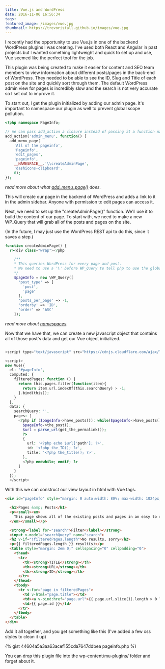 ```yaml
---
title: Vue.js and WordPress
date: 2016-11-06 16:56:34
tags:
featured_image: /images/vue.jpg
thumbnail: https://trevoristall.github.io/images/vue.jpg
---
```


I recently had the opportunity to use Vue.js in one of the backend WordPress plugins I was creating. I've used both React and Angular in past projects but I wanted something lightweight and quick to set up and use, Vue seemed like the perfect tool for the job.

This plugin was being created to make it easier for content and SEO team members to view information about different posts/pages in the back-end of WordPress. They needed to be able to see the ID, Slug and Title of each post on the site and quickly sort through them. The default WordPress admin view for pages is incredibly slow and the search is not very accurate so I set out to improve it.

To start out, I get the plugin initialized by adding our admin page. It's important to namespace our plugin as well to prevent global scope pollution.

```php
<?php namespace PageInfo;

// We can pass add_action a closure instead of passing it a function name.
add_action('admin_menu', function() {
  add_menu_page(
    'All of the pageinfo',
    'Pageinfo',
    'edit_pages',
    'pageinfo',
    __NAMESPACE__.'\\createAdminPage',
    'dashicons-clipboard',
    6);
});
```

*read more about what [add_menu_page()](https://developer.wordpress.org/reference/functions/add_menu_page/) does.*

This will create our page in the backend of WordPress and adds a link to it in the admin sidebar. Anyone with permission to edit pages can access it.

Next, we need to set up the "createAdminPage()" function. We'll use it to build the content of our page. To start with, we need to make a new WP_Query that will grab all of the posts and pages on the site.

(In the future, I may just use the WordPress REST api to do this, since it saves a step.)

```php
function createAdminPage() {
  ?><div class="wrap"><?php

    /**
    * This queries WordPress for every page and post.
    * We need to use a '\' before WP_Query to tell php to use the global namespace, since that function does not exist in this scope.
    */
    $pageInfo = new \WP_Query([
      'post_type' => [
        'post',
        'page'
      ],
      'posts_per_page' => -1,
      'orderby' => 'ID',
      'order' => 'ASC'
    ]);
```

*read more about [namespaces](http://www.phptherightway.com/#namespaces)*

Now that we have that, we can create a new javascript object that contains all of those post's data and get our Vue object initialized.

```php

<script type="text/javascript" src="https://cdnjs.cloudflare.com/ajax/libs/vue/2.0.3/vue.min.js"></script>

<script>
new Vue({
  el: '#pageInfo',
  computed: {
    filteredPages: function () {
      return this.pages.filter(function(item){
        return item.url.indexOf(this.searchQuery) > -1;
      }.bind(this));
    }
  },
  data: {
    searchQuery: '',
    pages: [
      <?php if ($pageInfo->have_posts()): while($pageInfo->have_posts()):
        $pageInfo->the_post();
        $url = parse_url(get_the_permalink());
        ?>
        {
          url: '<?php echo $url['path']; ?>',
          id: '<?php the_ID(); ?>',
          title: '<?php the_title(); ?>',
        },
        <?php endwhile; endif; ?>
      ]
    }
  });
  </script>
```

With this we can construct our view layout in html with Vue tags.

```html
<div id="pageInfo" style="margin: 0 auto;width: 80%; max-width: 1024px;">

  <h1>Pages &amp; Posts</h1>
  <p><small><em>
    This page shows all of the existing posts and pages in an easy to read format. You can also filter by the page url.
  </em></small></p>

  <strong><label for="search">Filter</label></strong>
  <input v-model="searchQuery" name="search">
  <h2 v-if="!filteredPages.length">No results, sorry</h2>
  <p>{{ filteredPages.length }} result(s)</p>
  <table style="margin: 2em 0;" cellspacing="0" cellpadding="0">
    <thead>
      <tr>
        <th><strong>TITLE</strong></th>
        <th><strong>URL</strong></th>
        <th><strong>ID</strong></th>
      </tr>
    </thead>
    <tbody>
      <tr v-for="page in filteredPages">
        <td v-html="page.title"></td>
        <td><a v-bind:href="page.url">{{ page.url.slice(1).length > 0 ? page.url.slice(1) : "home" }}</a></td>
        <td>{{ page.id }}</td>
      </tr>
    </tbody>
  </table>
</div>
```

Add it all together, and you get something like this (I've added a few css styles to clean it up)

{% gist 44604a5a3aa63acef155cda7647ddbea pageinfo.php %}

You can drop this plugin file into the wp-content/mu-plugins/ folder and forget about it.
